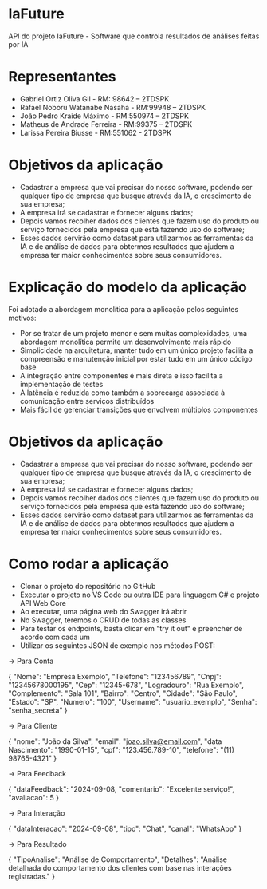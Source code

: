 # IaFuture

API do projeto IaFuture - Software que controla resultados de análises feitas por IA

# Representantes 

- Gabriel Ortiz Oliva Gil - RM: 98642 – 2TDSPK
- Rafael Noboru Watanabe Nasaha - RM:99948 – 2TDSPK
- João Pedro Kraide Máximo - RM:550974 – 2TDSPK
- Matheus de Andrade Ferreira - RM:99375 – 2TDSPK
- Larissa Pereira Biusse - RM:551062 - 2TDSPK

# Objetivos da aplicação

- Cadastrar a empresa que vai precisar do nosso software, podendo ser qualquer tipo de empresa que busque através da IA, o crescimento de sua empresa;
- A empresa irá se cadastrar e fornecer alguns dados;
- Depois vamos recolher dados dos clientes que fazem uso do produto ou serviço fornecidos pela empresa que está fazendo uso do software;
- Esses dados servirão como dataset para utilizarmos as ferramentas da IA e de análise de dados para obtermos resultados que ajudem a empresa ter maior conhecimentos sobre seus consumidores.

# Explicação do modelo da aplicação

Foi adotado a abordagem monolítica para a aplicação pelos seguintes motivos:

- Por se tratar de um projeto menor e sem muitas complexidades, uma abordagem monolítica permite um desenvolvimento mais rápido
- Simplicidade na arquitetura, manter tudo em um único projeto facilita a compreensão e manutenção inicial por estar tudo em um único código base
- A integração entre componentes é mais direta e isso facilita a implementação de testes
- A latência é reduzida como também a sobrecarga associada à comunicação entre serviços distribuídos 
- Mais fácil de gerenciar transições que envolvem múltiplos componentes 

# Objetivos da aplicação

- Cadastrar a empresa que vai precisar do nosso software, podendo ser qualquer tipo de empresa que busque através da IA, o crescimento de sua empresa;
- A empresa irá se cadastrar e fornecer alguns dados;
- Depois vamos recolher dados dos clientes que fazem uso do produto ou serviço fornecidos pela empresa que está fazendo uso do software;
- Esses dados servirão como dataset para utilizarmos as ferramentas da IA e de análise de dados para obtermos resultados que ajudem a empresa ter maior conhecimentos sobre seus consumidores.

# Como rodar a aplicação

- Clonar o projeto do repositório no GitHub
- Executar o projeto no VS Code ou outra IDE para linguagem C# e projeto API Web Core
- Ao executar, uma página web do Swagger irá abrir
- No Swagger, teremos o CRUD de todas as classes 
- Para testar os endpoints, basta clicar em "try it out" e preencher de acordo com cada um
- Utilizar os seguintes JSON de exemplo nos métodos POST:
	
-> Para Conta
 
{
  "Nome": "Empresa Exemplo",
  "Telefone": "123456789",
  "Cnpj": "12345678000195",
  "Cep": "12345-678",
  "Logradouro": "Rua Exemplo",
  "Complemento": "Sala 101",
  "Bairro": "Centro",
  "Cidade": "São Paulo",
  "Estado": "SP",
  "Numero": "100",
  "Username": "usuario_exemplo",
  "Senha": "senha_secreta"
}

-> Para Cliente

{
  "nome": "João da Silva",
  "email": "joao.silva@email.com",
  "data Nascimento": "1990-01-15",
  "cpf": "123.456.789-10",
  "telefone": "(11) 98765-4321"
}

-> Para Feedback

{
  "dataFeedback": "2024-09-08,
  "comentario": "Excelente serviço!",
  "avaliacao": 5
}

-> Para Interação

{
  "dataInteracao": "2024-09-08",
  "tipo": "Chat",
  "canal": "WhatsApp"
}

-> Para Resultado

{
  "TipoAnalise": "Análise de Comportamento",
  "Detalhes": "Análise detalhada do comportamento dos clientes com base nas interações registradas."
}
